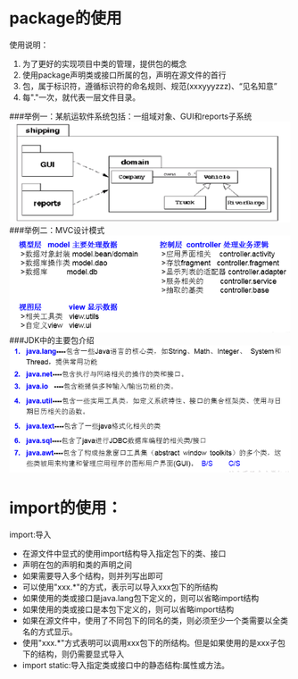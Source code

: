 # package的使用
使用说明：

1. 为了更好的实现项目中类的管理，提供包的概念
2. 使用package声明类或接口所属的包，声明在源文件的首行
3. 包，属于标识符，遵循标识符的命名规则、规范(xxxyyyzzz)、“见名知意”
4. 每"."一次，就代表一层文件目录。

###举例一：某航运软件系统包括：一组域对象、GUI和reports子系统  
![image.png](image/img_5.png)
###举例二：MVC设计模式  
![image.png](image/img_6.png)
###JDK中的主要包介绍
![image.png](image/img_7.png)

# import的使用：
import:导入

- 在源文件中显式的使用import结构导入指定包下的类、接口
- 声明在包的声明和类的声明之间
- 如果需要导入多个结构，则并列写出即可
- 可以使用"xxx.*"的方式，表示可以导入xxx包下的所结构
- 如果使用的类或接口是java.lang包下定义的，则可以省略import结构
- 如果使用的类或接口是本包下定义的，则可以省略import结构
- 如果在源文件中，使用了不同包下的同名的类，则必须至少一个类需要以全类名的方式显示。
- 使用"xxx.*"方式表明可以调用xxx包下的所结构。但是如果使用的是xxx子包下的结构，则仍需要显式导入
- import static:导入指定类或接口中的静态结构:属性或方法。 





